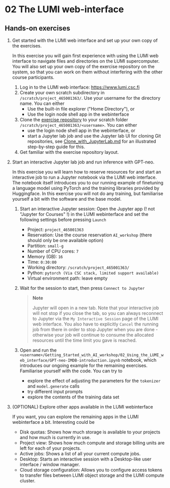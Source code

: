 # 02 The LUMI web-interface

## Hands-on exercises

1. Get started with the LUMI web interface and set up your own copy of the exercises.

    In this exercise you will gain first experience with using the LUMI web interface to navigate files and directories on the LUMI supercomputer. You will also set up your own copy of the exercise repository on the system, so that you can work on them without interfering with the other course participants.

   1. Log in to the LUMI web interface: https://www.lumi.csc.fi
   2. Create your own scratch subdirectory in `/scratch/project_465001363/`. Use your username for the directory name. You can either
        - Use the built-in file explorer ("Home Directory"), or
        - Use the login node shell app in the webinterface
   3. Clone the [exercise repository](https://github.com/Lumi-supercomputer/Getting_Started_with_AI_workshop) to your scratch folder `/scratch/project_465001363/<username>`. You can either
        - use the login node shell app in the webinterface, or
        - start a Jupyter lab job and use the Jupyter lab UI for cloning Git repositories, see [Clone_with_JupyterLab.md](./Clone_with_JupyterLab.md) for an illustrated step-by-step guide for this.
   4. Get familiar with the exercise repository layout.

2. Start an interactive Jupyter lab job and run inference with GPT-neo.

    In this exercise you will learn how to reserve resources for and start an interactive job to run a Jupyter notebook via the LUMI web interface. The notebook itself introduces you to our running example of finetuning a language model using PyTorch and the training libraries provided by Huggingface. In this exercise you will not do any training, but familiarise yourself a bit with the software and the base model.

    1. Start an interactive Jupyter session: Open the Jupyter app (! not "Jupyter for Courses" !) in the LUMI webinterface and set the following settings before pressing `Launch`
        - Project: `project_465001363`
        - Reservation: Use the course reservation `AI_workshop` (there should only be one available option)
        - Partition: `small-g`
        - Number of CPU cores: `7`
        - Memory (GB): `16`
        - Time: `0:30:00`
        - Working directory: `/scratch/project_465001363/`
        - Python: `pytorch (Via CSC stack, limited support available)`
        - Virtual environment path: leave empty
    2. Wait for the session to start, then press `Connect to Jupyter`

        > **Note**
        >
        > Jupyter will open in a new tab. Note that your interactive job will not stop if you close the tab, so you can always reconnect to Jupyter via the `My Interactive Session` page of the LUMI web interface. You also have to explicitly `Cancel` the running job from there in order to stop Jupyter when you are done - otherwise your job will continue to consume the allocated resources until the time limit you gave is reached.

    3. Open and run the `<username>/Getting_Started_with_AI_workshop/02_Using_the_LUMI_web_interface/GPT-neo-IMDB-introduction.ipynb` notebook, which introduces our ongoing example for the remaining exercises. Familiarise yourself with the code. You can try to
        - explore the effect of adjusting the parameters for the `tokenizer` and `model.generate` calls
        - try different input prompts
        - explore the contents of the training data set

3. (OPTIONAL) Explore other apps available in the LUMI webinterface

   If you want, you can explore the remaining apps in the LUMI webinterface a bit. Interesting could be

   - Disk quotas: Shows how much storage is available to your projects and how much is currently in use.
   - Project view: Shows how much compute and storage billing units are left for each of your projects.
   - Active jobs: Shows a list of all your current compute jobs.
   - Desktop: Starts an interactive session with a Desktop-like user interface / window manager.
   - Cloud storage configuration: Allows you to configure access tokens to transfer files between LUMI object storage and the LUMI compute cluster.